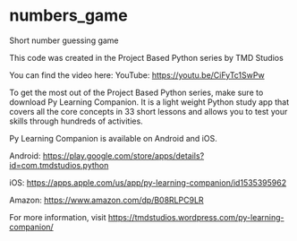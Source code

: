 # numbers_game
Short number guessing game

This code was created in the Project Based Python series by TMD Studios

You can find the video here:
YouTube: https://youtu.be/CiFyTc1SwPw

To get the most out of the Project Based Python series, make sure to download Py Learning Companion.  It is a light weight Python study app that covers all the core concepts in 33 short lessons and allows you to test your skills through hundreds of activities.

Py Learning Companion is available on Android and iOS.

Android:  https://play.google.com/store/apps/details?id=com.tmdstudios.python

iOS:  https://apps.apple.com/us/app/py-learning-companion/id1535395962

Amazon: https://www.amazon.com/dp/B08RLPC9LR

For more information, visit https://tmdstudios.wordpress.com/py-learning-companion/
